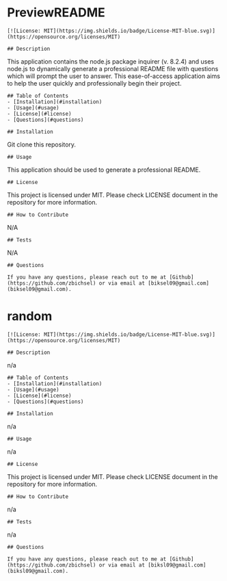 # PreviewREADME
    [![License: MIT](https://img.shields.io/badge/License-MIT-blue.svg)](https://opensource.org/licenses/MIT)

    ## Description

This application contains the node.js package inquirer (v. 8.2.4) and uses node.js to dynamically generate a professional README file with questions which will prompt the user to answer. This ease-of-access application aims to help the user quickly and professionally begin their project.

    ## Table of Contents
    - [Installation](#installation)
    - [Usage](#usage)
    - [License](#license)
    - [Questions](#questions)

    ## Installation

Git clone this repository.

    ## Usage

This application should be used to generate a professional README.

    ## License

This project is licensed under MIT. Please check LICENSE document in the repository for more information.

    ## How to Contribute

N/A

    ## Tests

N/A

    ## Questions

    If you have any questions, please reach out to me at [Github](https://github.com/zbichsel) or via email at [biksel09@gmail.com](biksel09@gmail.com).
# random
    [![License: MIT](https://img.shields.io/badge/License-MIT-blue.svg)](https://opensource.org/licenses/MIT)

    ## Description

n/a

    ## Table of Contents
    - [Installation](#installation)
    - [Usage](#usage)
    - [License](#license)
    - [Questions](#questions)

    ## Installation

n/a

    ## Usage

n/a

    ## License

This project is licensed under MIT. Please check LICENSE document in the repository for more information.

    ## How to Contribute

n/a

    ## Tests

n/a

    ## Questions

    If you have any questions, please reach out to me at [Github](https://github.com/zbichsel) or via email at [biksl09@gmail.com](biksl09@gmail.com).
